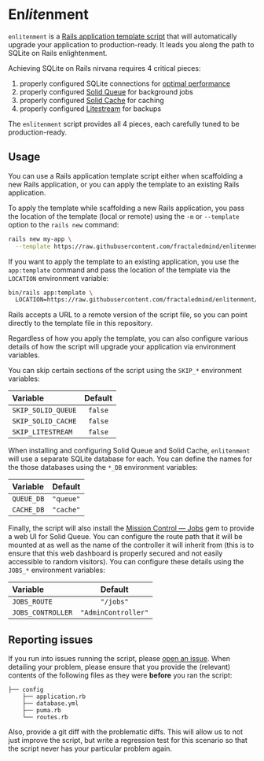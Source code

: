 # En*lite*nment

`enlitenment` is a [Rails application template script](https://guides.rubyonrails.org/rails_application_templates.html) that will automatically upgrade your application to production-ready. It leads you along the path to SQLite on Rails enlightenment.

Achieving SQLite on Rails nirvana requires 4 critical pieces:

1. properly configured SQLite connections for [optimal performance](https://fractaledmind.github.io/2024/04/15/sqlite-on-rails-the-how-and-why-of-optimal-performance/)
2. properly configured [Solid Queue](https://github.com/rails/solid_queue) for background jobs
3. properly configured [Solid Cache](https://github.com/rails/solid_cache) for caching
4. properly configured [Litestream](https://github.com/fractaledmind/litestream-ruby) for backups

The `enlitenment` script provides all 4 pieces, each carefully tuned to be production-ready.

## Usage

You can use a Rails application template script either when scaffolding a new Rails application, or you can apply the template to an existing Rails application.

To apply the template while scaffolding a new Rails application, you pass the location of the template (local or remote) using the `-m` or `--template` option to the `rails new` command:

```bash
rails new my-app \
  --template https://raw.githubusercontent.com/fractaledmind/enlitenment/main/template.rb
```

If you want to apply the template to an existing application, you use the `app:template` command and pass the location of the template via the `LOCATION` environment variable:
```bash
bin/rails app:template \
  LOCATION=https://raw.githubusercontent.com/fractaledmind/enlitenment/main/template.rb
```

Rails accepts a URL to a remote version of the script file, so you can point directly to the template file in this repository.

Regardless of how you apply the template, you can also configure various details of how the script will upgrade your application via environment variables.

You can skip certain sections of the script using the `SKIP_*` environment variables:

| Variable           | Default |
| :---               | :---:   |
| `SKIP_SOLID_QUEUE` | `false` |
| `SKIP_SOLID_CACHE` | `false` |
| `SKIP_LITESTREAM`  | `false` |

When installing and configuring Solid Queue and Solid Cache, `enlitenment` will use a separate SQLite database for each. You can define the names for the those databases using the `*_DB` environment variables:

| Variable   | Default   |
| :---       | :---:     |
| `QUEUE_DB` | `"queue"` |
| `CACHE_DB` | `"cache"` |

Finally, the script will also install the [Mission Control — Jobs](https://github.com/rails/mission_control-jobs) gem to provide a web UI for Solid Queue. You can configure the route path that it will be mounted at as well as the name of the controller it will inherit from (this is to ensure that this web dashboard is properly secured and not easily accessible to random visitors). You can configure these details using the `JOBS_*` environment variables:

| Variable          | Default             |
| :---              | :---:               |
| `JOBS_ROUTE`      | `"/jobs"`           |
| `JOBS_CONTROLLER` | `"AdminController"` |

## Reporting issues

If you run into issues running the script, please [open an issue](https://github.com/fractaledmind/enlitenment/issues/new). When detailing your problem, please ensure that you provide the (relevant) contents of the following files as they were **before** you ran the script:

```
├── config
    ├── application.rb
    ├── database.yml
    ├── puma.rb
    └── routes.rb
```

Also, provide a git diff with the problematic diffs. This will allow us to not just improve the script, but write a regression test for this scenario so that the script never has your particular problem again.
